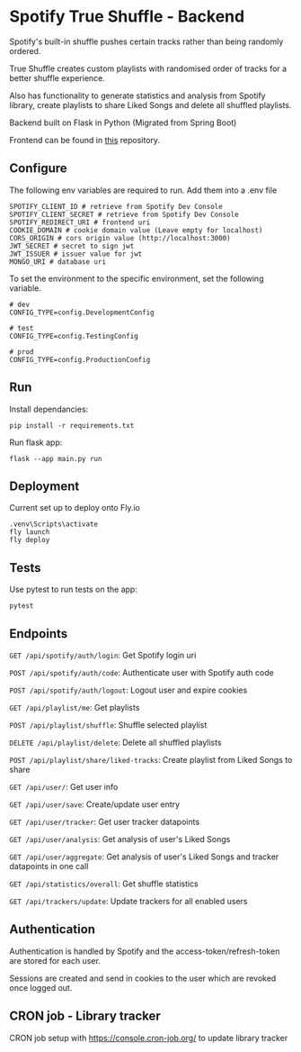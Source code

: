 # Spotify True Shuffle - Backend

Spotify's built-in shuffle pushes certain tracks rather than being randomly ordered.

True Shuffle creates custom playlists with randomised order of tracks for a better shuffle experience.

Also has functionality to generate statistics and analysis from Spotify library, create playlists to share Liked Songs and delete all shuffled playlists.

Backend built on Flask in Python (Migrated from Spring Boot)

Frontend can be found in [this](https://github.com/This-Is-Ko/spotify-true-shuffle-react) repository.

## Configure

The following env variables are required to run. Add them into a .env file

    SPOTIFY_CLIENT_ID # retrieve from Spotify Dev Console
    SPOTIFY_CLIENT_SECRET # retrieve from Spotify Dev Console
    SPOTIFY_REDIRECT_URI # frontend uri
    COOKIE_DOMAIN # cookie domain value (Leave empty for localhost)
    CORS_ORIGIN # cors origin value (http://localhost:3000)
    JWT_SECRET # secret to sign jwt
    JWT_ISSUER # issuer value for jwt
    MONGO_URI # database uri

To set the environment to the specific environment, set the following variable.

    # dev
    CONFIG_TYPE=config.DevelopmentConfig

    # test
    CONFIG_TYPE=config.TestingConfig

    # prod
    CONFIG_TYPE=config.ProductionConfig

## Run

Install dependancies:
    
    pip install -r requirements.txt

Run flask app:

    flask --app main.py run

## Deployment

Current set up to deploy onto Fly.io

    .venv\Scripts\activate 
    fly launch
    fly deploy

## Tests

Use pytest to run tests on the app:

    pytest

## Endpoints

`GET /api/spotify/auth/login`: Get Spotify login uri

`POST /api/spotify/auth/code`: Authenticate user with Spotify auth code

`POST /api/spotify/auth/logout`: Logout user and expire cookies

`GET /api/playlist/me`: Get playlists

`POST /api/playlist/shuffle`: Shuffle selected playlist

`DELETE /api/playlist/delete`: Delete all shuffled playlists

`POST /api/playlist/share/liked-tracks`: Create playlist from Liked Songs to share

`GET /api/user/`: Get user info

`GET /api/user/save`: Create/update user entry

`GET /api/user/tracker`: Get user tracker datapoints

`GET /api/user/analysis`: Get analysis of user's Liked Songs

`GET /api/user/aggregate`: Get analysis of user's Liked Songs and tracker datapoints in one call

`GET /api/statistics/overall`: Get shuffle statistics

`GET /api/trackers/update`: Update trackers for all enabled users

## Authentication

Authentication is handled by Spotify and the access-token/refresh-token are stored for each user. 

Sessions are created and send in cookies to the user which are revoked once logged out.

## CRON job - Library tracker

CRON job setup with https://console.cron-job.org/ to update library tracker
